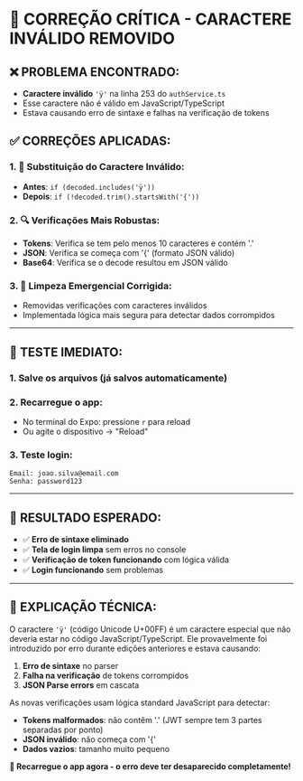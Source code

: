 # 🐛 CORREÇÃO CRÍTICA - CARACTERE INVÁLIDO REMOVIDO

## ❌ **PROBLEMA ENCONTRADO:**
- **Caractere inválido** `'ÿ'` na linha 253 do `authService.ts`
- Esse caractere não é válido em JavaScript/TypeScript
- Estava causando erro de sintaxe e falhas na verificação de tokens

## ✅ **CORREÇÕES APLICADAS:**

### 1. **🔧 Substituição do Caractere Inválido:**
- **Antes**: `if (decoded.includes('ÿ'))`
- **Depois**: `if (!decoded.trim().startsWith('{'))`

### 2. **🔍 Verificações Mais Robustas:**
- **Tokens**: Verifica se tem pelo menos 10 caracteres e contém '.'
- **JSON**: Verifica se começa com '{' (formato JSON válido)
- **Base64**: Verifica se o decode resultou em JSON válido

### 3. **🧹 Limpeza Emergencial Corrigida:**
- Removidas verificações com caracteres inválidos
- Implementada lógica mais segura para detectar dados corrompidos

---

## 🚀 **TESTE IMEDIATO:**

### **1. Salve os arquivos** (já salvos automaticamente)

### **2. Recarregue o app:**
- No terminal do Expo: pressione `r` para reload
- Ou agite o dispositivo → "Reload"

### **3. Teste login:**
```
Email: joao.silva@email.com
Senha: password123
```

---

## 🎯 **RESULTADO ESPERADO:**

- ✅ **Erro de sintaxe eliminado**
- ✅ **Tela de login limpa** sem erros no console
- ✅ **Verificação de token funcionando** com lógica válida
- ✅ **Login funcionando** sem problemas

---

## 📝 **EXPLICAÇÃO TÉCNICA:**

O caractere `'ÿ'` (código Unicode U+00FF) é um caractere especial que não deveria estar no código JavaScript/TypeScript. Ele provavelmente foi introduzido por erro durante edições anteriores e estava causando:

1. **Erro de sintaxe** no parser
2. **Falha na verificação** de tokens corrompidos
3. **JSON Parse errors** em cascata

As novas verificações usam lógica standard JavaScript para detectar:
- **Tokens malformados**: não contêm '.' (JWT sempre tem 3 partes separadas por ponto)
- **JSON inválido**: não começa com '{' 
- **Dados vazios**: tamanho muito pequeno

**🔄 Recarregue o app agora - o erro deve ter desaparecido completamente!**
